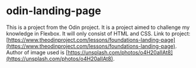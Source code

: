 # odin-landing-page
This is a project from the Odin project. It is a project aimed to challenge my knowledge in Flexbox. It will only consist of HTML and CSS. Link to project: [https://www.theodinproject.com/lessons/foundations-landing-page](https://www.theodinproject.com/lessons/foundations-landing-page). Author of image used is [https://unsplash.com/photos/o4H20aIIAt8](https://unsplash.com/photos/o4H20aIIAt8).

